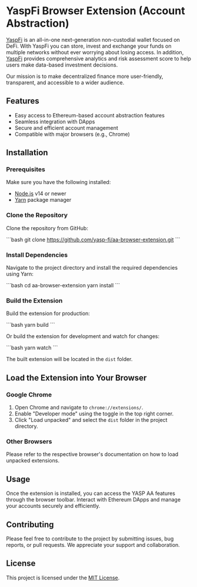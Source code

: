 # YaspFi Browser Extension (Account Abstraction)

[YaspFi](http://yasp.fi/) is an all-in-one next-generation non-custodial wallet focused on DeFi.
With YaspFi you can store, invest and exchange your funds on multiple networks without ever worrying about losing access. In addition, [YaspFi](http://yasp.fi/) provides comprehensive analytics and risk assessment score to help users make data-based investment decisions.

Our mission is to make decentralized finance more user-friendly, transparent, and accessible to a wider audience.

## Features

- Easy access to Ethereum-based account abstraction features
- Seamless integration with DApps
- Secure and efficient account management
- Compatible with major browsers (e.g., Chrome)

## Installation

### Prerequisites

Make sure you have the following installed:

- [Node.js](https://nodejs.org/en/) v14 or newer
- [Yarn](https://yarnpkg.com/) package manager

### Clone the Repository

Clone the repository from GitHub:

\```bash
git clone https://github.com/yasp-fi/aa-browser-extension.git
\```

### Install Dependencies

Navigate to the project directory and install the required dependencies using Yarn:

\```bash
cd aa-browser-extension
yarn install
\```

### Build the Extension

Build the extension for production:

\```bash
yarn build
\```

Or build the extension for development and watch for changes:

\```bash
yarn watch
\```

The built extension will be located in the `dist` folder.

## Load the Extension into Your Browser

### Google Chrome

1. Open Chrome and navigate to `chrome://extensions/`.
2. Enable "Developer mode" using the toggle in the top right corner.
3. Click "Load unpacked" and select the `dist` folder in the project directory.

### Other Browsers

Please refer to the respective browser's documentation on how to load unpacked extensions.

## Usage

Once the extension is installed, you can access the YASP AA features through the browser toolbar. Interact with Ethereum DApps and manage your accounts securely and efficiently.

## Contributing

Please feel free to contribute to the project by submitting issues, bug reports, or pull requests. We appreciate your support and collaboration.

## License

This project is licensed under the [MIT License](https://opensource.org/licenses/MIT).
